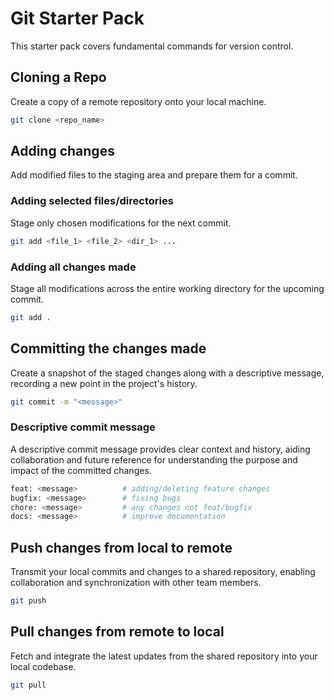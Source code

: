 # Git Starter Pack

This starter pack covers fundamental commands for version control.
## Cloning a Repo

Create a copy of a remote repository onto your local machine.

```bash
git clone <repo_name>
```

## Adding changes

Add modified files to the staging area and prepare them for a commit.

### Adding selected files/directories

Stage only chosen modifications for the next commit.

```bash
git add <file_1> <file_2> <dir_1> ...
```

### Adding all changes made

Stage all modifications across the entire working directory for the upcoming commit.

```bash
git add .
```

## Committing the changes made

Create a snapshot of the staged changes along with a descriptive message, recording a new point in the project's history.

```bash
git commit -m "<message>"
```

### Descriptive commit message

A descriptive commit message provides clear context and history, aiding collaboration and future reference for understanding the purpose and impact of the committed changes.

```bash
feat: <message>          # adding/deleting feature changes
bugfix: <message>        # fixing bugs
chore: <message>         # any changes not feat/bugfix
docs: <message>          # improve documentation
```

## Push changes from local to remote

Transmit your local commits and changes to a shared repository, enabling collaboration and synchronization with other team members.

```bash
git push
```

## Pull changes from remote to local

Fetch and integrate the latest updates from the shared repository into your local codebase.

```bash
git pull
```
